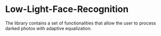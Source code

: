 # Low-Light-Face-Recognition

The library contains a set of functionalities that allow the user to process darked photos with adaptive equalization.
